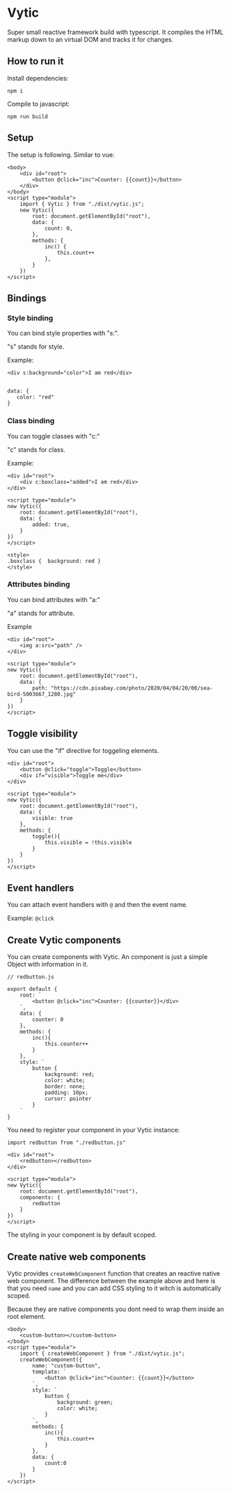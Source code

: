 # Vytic

Super small reactive framework build with typescript. It compiles the HTML markup down to an virtual DOM and tracks it for changes.

## How to run it

Install dependencies:

`npm i`

Compile to javascript:

`npm run build`

## Setup

The setup is following. Similar to vue:

    <body>
        <div id="root">
            <button @click="inc">Counter: {{count}}</button>
        </div>
    </body>
    <script type="module">
        import { Vytic } from "./dist/vytic.js";
        new Vytic({
            root: document.getElementById("root"),
            data: {
                count: 0,
            },
            methods: {
                inc() {
                    this.count++
                },
            }
        })
    </script>

## Bindings

### Style binding

You can bind style properties with "s:".

"s" stands for style.

Example:

    <div s:background="color">I am red</div>


    data: {
       color: "red"
    }

### Class binding

You can toggle classes with "c:"

"c" stands for class.

Example:

    <div id="root">
        <div c:boxclass="added">I am red</div>
    </div>

    <script type="module">
    new Vytic({
        root: document.getElementById("root"),
        data: {
            added: true,
        }
    })
    </script>

    <style>
    .boxclass {  background: red }
    </style>

### Attributes binding

You can bind attributes with "a:"

"a" stands for attribute.

Example

    <div id="root">
        <img a:src="path" />
    </div>

    <script type="module">
    new Vytic({
        root: document.getElementById("root"),
        data: {
            path: "https://cdn.pixabay.com/photo/2020/04/04/20/00/sea-bird-5003667_1280.jpg"
        }
    })
    </script>

## Toggle visibility

You can use the "if" directive for toggeling elements.

    <div id="root">
        <button @click="toggle">Toggle</button>
        <div if="visible">Toggle me</div>
    </div>

    <script type="module">
    new Vytic({
        root: document.getElementById("root"),
        data: {
            visible: true
        },
        methods: {
            toggle(){
                this.visible = !this.visible
            }
        }
    })
    </script>

## Event handlers

You can attach event handlers with `@` and then the event name.

Example: `@click`

## Create Vytic components

You can create components with Vytic. An component is just a simple Object with information in it.

    // redbutton.js

    export default {
        root: `
            <button @click="inc">Counter: {{counter}}</div>
        `,
        data: {
            counter: 0
        },
        methods: {
            inc(){
                this.counter++
            }
        },
        style: `
            button {
                background: red;
                color: white;
                border: none;
                padding: 10px;
                cursor: pointer
            }
        `
    }

You need to register your component in your Vytic instance:

    import redbutton from "./redbutton.js"

    <div id="root">
        <redbutton></redbutton>
    </div>

    <script type="module">
    new Vytic({
        root: document.getElementById("root"),
        components: {
            redbutton
        }
    })
    </script>

The styling in your component is by default scoped.

## Create native web components

Vytic provides `createWebComponent` function that creates an reactive native web component.
The difference between the example above and here is that you need `name` and you can add CSS styling to it witch is automatically scoped.

Because they are native components you dont need to wrap them inside an root element.

    <body>
        <custom-button></custom-button>
    </body>
    <script type="module">
        import { createWebComponent } from "./dist/vytic.js";
        createWebComponent({
            name: "custom-button",
            template: `
                <button @click="inc">Counter: {{count}}</button>
            `,
            style: `
                button {
                    background: green;
                    color: white;
                }
            `,
            methods: {
                inc(){
                    this.count++
                }
            },
            data: {
                count:0
            }
        })
    </script>

